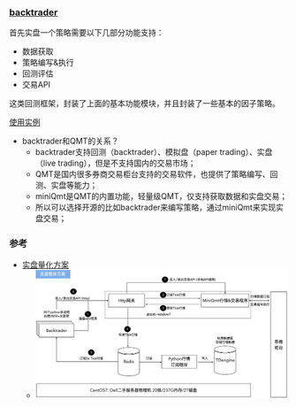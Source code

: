 ### [backtrader](https://www.backtrader.com/)

首先实盘一个策略需要以下几部分功能支持：
- 数据获取
- 策略编写&执行
- 回测评估
- 交易API

这类回测框架，封装了上面的基本功能模块，并且封装了一些基本的因子策略。

[使用实例](https://github.com/soulmachine/crypto-notebooks/blob/master/backtest/Clenow-trend-following.ipynb)

- backtrader和QMT的关系？
  - backtrader支持回测（backtrader）、模拟盘（paper trading）、实盘（live trading），但是不支持国内的交易市场；
  - QMT是国内很多券商交易柜台支持的交易软件，也提供了策略编写、回测、实盘等能力；
  - miniQmt是QMT的内置功能，轻量级QMT，仅支持获取数据和实盘交易；
  - 所以可以选择开源的比如backtrader来编写策略，通过miniQmt来实现实盘交易； 


### 参考

- [实盘量化方案](https://juejin.cn/post/7289748806437863424)
  - ![参考](../img/实盘方案.png)